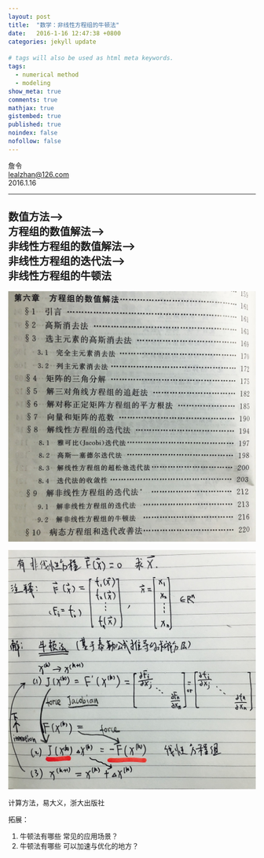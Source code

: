 ```yaml
---
layout: post
title:  "数学：非线性方程组的牛顿法"
date:   2016-1-16 12:47:38 +0800
categories: jekyll update

# tags will also be used as html meta keywords.
tags:
  - numerical method
  - modeling
show_meta: true
comments: true
mathjax: true
gistembed: true
published: true
noindex: false
nofollow: false
---
```


詹令   
lealzhan@126.com    
2016.1.16       

---


数值方法-->   
方程组的数值解法-->   
非线性方程组的数值解法-->   
非线性方程组的迭代法-->   
非线性方程组的牛顿法   
----------------------   

![](https://raw.githubusercontent.com/lealzhan/lealzhan.github.io/master/_pictures/2016-1-16-newtons-method-0.jpg)

![](https://raw.githubusercontent.com/lealzhan/lealzhan.github.io/master/_pictures/2016-1-16-newtons-method-1.jpg)

计算方法，易大义，浙大出版社


拓展：
1. 牛顿法有哪些 常见的应用场景？
2. 牛顿法有哪些 可以加速与优化的地方？



